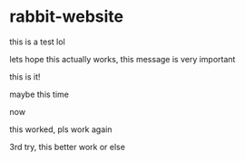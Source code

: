 # rabbit-website

this is a test lol

lets hope this actually works, this message is very important

this is it!

maybe this time

now

this worked, pls work again

3rd try, this better work or else
